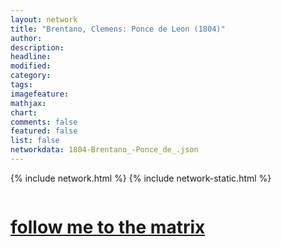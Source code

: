 ```yaml
---
layout: network
title: "Brentano, Clemens: Ponce de Leon (1804)"
author:
description:
headline:
modified:
category:
tags: 
imagefeature: 
mathjax: 
chart: 
comments: false
featured: false
list: false
networkdata: 1804-Brentano_-Ponce_de_.json
---
```

{% include network.html %}
{% include network-static.html %}
<div class="row">
  <div class="small-5 small-centered columns"><a href="/matrix408"><h1>follow me to the matrix</h1></a>
</div>
</div>
